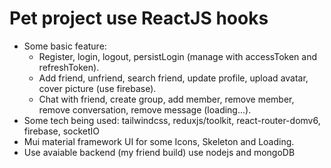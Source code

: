 # Pet project use ReactJS hooks
- Some basic feature:
  - Register, login, logout, persistLogin (manage with accessToken and refreshToken).
  - Add friend, unfriend, search friend, update profile, upload avatar, cover picture (use firebase).
  - Chat with friend, create group, add member, remove member, remove conversation, remove message (loading...). 
- Some tech being used: tailwindcss, reduxjs/toolkit, react-router-domv6, firebase, socketIO
- Mui material framework UI for some Icons, Skeleton and Loading.
- Use avaiable backend (my friend build) use nodejs and mongoDB
